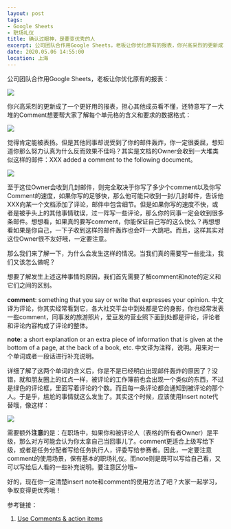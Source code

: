 ```yaml
---
layout: post
tags: 
- Google Sheets
- 职场礼仪
title: 确认过眼神，是要变优秀的人
excerpt: 公司团队合作用Google Sheets，老板让你优化原有的报表，你兴高采烈的更新成了一个更好用的报表，担心其他成员看不懂，还特意写了一大堆的Comment想要帮大家了解每个单元格的含义和要求的数据格式，觉得肯定能被表扬。但是其他同事却说受到了你的邮件轰炸，你一定很委屈，想知道你那么努力认真为什么反而效果不佳吗？点进来了解一下吧！
date: 2020.05.06 14:55:00
location: 上海
---
```


公司团队合作用Google Sheets，老板让你优化原有的报表：

<div class="zoom-pic-half">
	<a href="{{ site.url }}/{{ site.baseurl }}/imgs/posts/2020-05-06-How-to-become-Outstanding-before.png" data-detail="" data-source="{{ site.url }}/{{ site.baseurl }}/imgs/posts/2020-05-06-How-to-become-Outstanding-before.png" title="模板优化前" style="width:251px; height:120px;">
		<img src="{{ site.url }}/{{ site.baseurl }}/imgs/posts/2020-05-06-How-to-become-Outstanding-before.png">
	</a>
</div>


你兴高采烈的更新成了一个更好用的报表，担心其他成员看不懂，还特意写了一大堆的Comment想要帮大家了解每个单元格的含义和要求的数据格式：

<div class="zoom-pic-half">
	<a href="{{ site.url }}/{{ site.baseurl }}/imgs/posts/2020-05-06-How-to-become-Outstanding-after.png" data-detail="" data-source="{{ site.url }}/{{ site.baseurl }}/imgs/posts/2020-05-06-How-to-become-Outstanding-after.png" title="模板优化后" style="width:251px; height:120px;">
		<img src="{{ site.url }}/{{ site.baseurl }}/imgs/posts/2020-05-06-How-to-become-Outstanding-after.png">
	</a>
</div>

觉得肯定能被表扬。但是其他同事却说受到了你的邮件轰炸，你一定很委屈，想知道你那么努力认真为什么反而效果不佳吗？其实是文档的Owner会收到一大堆类似这样的邮件：XXX added a comment to the following document。

<div class="zoom-pic-full">
	<a href="{{ site.url }}/{{ site.baseurl }}/imgs/posts/2020-05-06-How-to-become-Outstanding-email.png" data-detail="" data-source="{{ site.url }}/{{ site.baseurl }}/imgs/posts/2020-05-06-How-to-become-Outstanding-email.png" title="XXX added a comment to the following document" style="width:251px; height:120px;">
		<img src="{{ site.url }}/{{ site.baseurl }}/imgs/posts/2020-05-06-How-to-become-Outstanding-email.png">
	</a>
</div>


至于这位Owner会收到几封邮件，则完全取决于你写了多少个comment以及你写Comment的速度，如果你写的足够快，那么他可能只收到一封/几封邮件，告诉他XXX向某一个文档添加了评论，邮件中包含细节。但是如果你写的速度不快，或者是被手头上的其他事情耽误，过一阵写一些评论，那么你的同事一定会收到很多条邮件。想想看，如果真的要写comment，你能保证自己写的这么快么？再想想看如果是你自己，一下子收到这样的邮件轰炸也会吓一大跳吧。而且，这样其实对这位Owner很不友好哦，一定要注意。

那么我们来了解一下，为什么会发生这样的情况。当我们真的需要写一些批注，我们又该怎么做呢？

想要了解发生上述这种事情的原因，我们首先需要了解comment和note的定义和它们之间的区别。

**comment**: something that you say or write that expresses your opinion. 中文译为评论，你其实经常看到它，各大社交平台中到处都是它的身影，你也经常发表一些comment，同事发的旅游照片，爱豆发的营业照下面到处都是评论，评论者和评论内容构成了评论的整体。

**note**: a short explanation or an extra piece of information that is given at the bottom of a page, at the back of a book, etc. 中文译为注释，说明。用来对一个单词或者一段话进行补充说明。

详细了解了这两个单词的含义后，你是不是已经明白出现邮件轰炸的原因了？没错，就和朋友圈上的红点一样，被评论的工作簿前也会出现一个类似的东西，不过是绿色的评论框，里面写着评论的个数。而且每一条评论都会通知到被评论的那个人。于是乎，尴尬的事情就这么发生了。其实这个时候，应该使用Insert note代替哦，像这样：

<div class="zoom-pic-half">
	<a href="{{ site.url }}/{{ site.baseurl }}/imgs/posts/2020-05-06-How-to-become-Outstanding-note.png" data-detail="" data-source="{{ site.url }}/{{ site.baseurl }}/imgs/posts/2020-05-06-How-to-become-Outstanding-note.png" title="insert note的使用" style="width:251px; height:120px;">
		<img src="{{ site.url }}/{{ site.baseurl }}/imgs/posts/2020-05-06-How-to-become-Outstanding-note.png">
	</a>
</div>

需要额外**注意**的是：在职场中，如果你和被评论人（表格的所有者Owner）是平级，那么对方可能会认为你太拿自己当回事儿了。comment更适合上级写给下级，或者是任务分配者写给任务执行人，评委写给参赛者。因此，一定要注意comment的使用场景，保有基本的职场礼仪。而note则是既可以写给自己看，又可以写给后人看的一些补充说明。要注意区分哦~

好的，现在你一定清楚insert note和comment的使用方法了吧？大家一起学习，争取变得更优秀哦！

参考链接：
1. [Use Comments & action items](https://support.google.com/docs/answer/65219?hl=en&co=GENIE.Platform=Desktop)